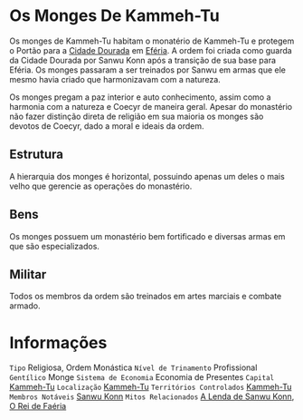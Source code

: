 <!-- TITLE: Monges De Kammeh-Tu, Os -->
<!-- SUBTITLE: Visão geral sobre Os Monges De Kammeh-Tu -->

# Os Monges De Kammeh-Tu
Os monges de Kammeh-Tu habitam o monatério de Kammeh-Tu e protegem o Portão para a [Cidade Dourada]((http://localhost/lugares/eferia/cidade-dourada#cidade-dourada)) em [Eféria](http://localhost/lugares/eferia#eferia). A ordem foi criada como guarda da Cidade Dourada por Sanwu Konn após a transição de sua base para Eféria. Os monges passaram a ser treinados por Sanwu em armas que ele mesmo havia criado que harmonizavam com a natureza.

Os monges pregam a paz interior e auto conhecimento, assim como a harmonia com a natureza e Coecyr de maneira geral. Apesar do monastério não fazer distinção direta de religião em sua maioria os monges são devotos de Coecyr, dado a moral e ideais da ordem.

## Estrutura
A hierarquia dos monges é horizontal, possuindo apenas um deles o mais velho que gerencie as operações do monastério.

## Bens
Os monges possuem um monastério bem fortificado e diversas armas em que são especializados.

## Militar
Todos os membros da ordem são treinados em artes marciais e combate armado.

# Informações
`Tipo` Religiosa, Ordem Monástica
`Nível de Trinamento` Profissional
`Gentílico` Monge
`Sistema de Economia` Economia de Presentes
`Capital` [Kammeh-Tu]()
`Localização` [Kammeh-Tu]()
`Territórios Controlados` [Kammeh-Tu]()
`Membros Notáveis` [Sanwu Konn]()
`Mitos Relacionados` [A Lenda de Sanwu Konn](), [O Rei de Faéria]()


